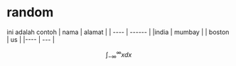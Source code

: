 # random
ini adalah contoh
| nama | alamat |
| ---- | ------ |
|india | mumbay |
| boston | us |
|---- | --- |


$$ \int_{-\infty}^{\infty} x dx $$
